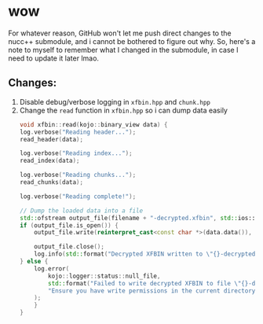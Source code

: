 # wow

For whatever reason, GitHub won't let me push direct changes to the nucc++ submodule, and i cannot be bothered to
figure out why. So, here's a note to myself to remember what I changed in the submodule,
in case I need to update it later lmao.

## Changes:

1. Disable debug/verbose logging in `xfbin.hpp` and `chunk.hpp`
2. Change the `read` function in `xfbin.hpp` so i can dump data easily
    ```cpp
   void xfbin::read(kojo::binary_view data) {
   log.verbose("Reading header...");
    read_header(data);

    log.verbose("Reading index...");
    read_index(data);

    log.verbose("Reading chunks...");
    read_chunks(data);

    log.verbose("Reading complete!");

    // Dump the loaded data into a file
    std::ofstream output_file(filename + "-decrypted.xfbin", std::ios::binary);
    if (output_file.is_open()) {
        output_file.write(reinterpret_cast<const char *>(data.data()), size);

        output_file.close();
        log.info(std::format("Decrypted XFBIN written to \"{}-decrypted.xfbin\".", filename));
    } else {
        log.error(
            kojo::logger::status::null_file,
            std::format("Failed to write decrypted XFBIN to file \"{}-decrypted.xfbin\".", filename),
            "Ensure you have write permissions in the current directory."
        );
        }
   }
    ```